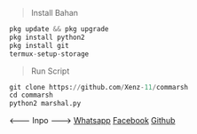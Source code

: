 > Install Bahan
```python
pkg update && pkg upgrade
pkg install python2
pkg install git
termux-setup-storage
```
> Run Script
```python
git clone https://github.com/Xenz-11/commarsh
cd commarsh
python2 marshal.py
```
<--- Inpo --->
[Whatsapp](https://wa.me/6283138613993)
[Facebook](https://www.facebook.com/inu.pembangkang.7)
[Github](https://github.com/Xenz-11)
